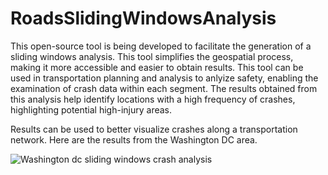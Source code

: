 # RoadsSlidingWindowsAnalysis

This open-source tool is being developed to facilitate the generation of a sliding windows analysis. This tool simplifies the geospatial process, making it more accessible and easier to obtain results. This tool can be used in transportation planning and analysis to anlyize safety, enabling the examination of crash data within each segment. The results obtained from this analysis help identify locations with a high frequency of crashes, highlighting potential high-injury areas.

Results can be used to better visualize crashes along a transportation network. Here are the results from the Washington DC area. 

![Washington dc sliding windows crash analysis](https://github.com/Bikingman/rSlidingWindowsStreets/blob/main/RoadSlidingWindowsAnalysis/example/washington_at_crash_score.png?raw=true)
